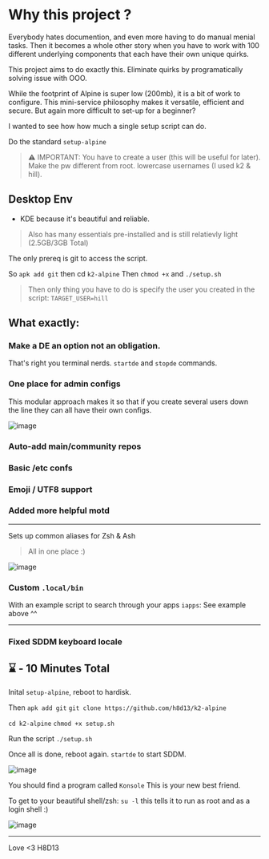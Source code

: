# Why this project ? 

Everybody hates documention, and even more having to do manual menial tasks. 
Then it becomes a whole other story when you have to work with 100 different underlying components that each have their own unique quirks.

This project aims to do exactly this. Eliminate quirks by programatically solving issue with OOO. 

While the footprint of Alpine is super low (200mb), it is a bit of work to configure. 
This mini-service philosophy makes it versatile, efficient and secure. 
But again more difficult to set-up for a beginner?

I wanted to see how how much a single setup script can do. 

Do the standard `setup-alpine` 
> ⚠️ IMPORTANT: You have to create a user (this will be useful for later).
> Make the pw different from root. lowercase usernames (I used k2 & hill).

## Desktop Env 

- KDE because it's beautiful and reliable.
> Also has many essentials pre-installed and is still relatievly light (2.5GB/3GB Total)

The only prereq is git to access the script.

So `apk add git` then cd `k2-alpine`
Then `chmod +x` and `./setup.sh` 

> Then only thing you have to do is specify the user you created in the script:
`TARGET_USER=hill`

## What exactly: 

### Make a DE an option not an obligation. 

That's right you terminal nerds. 
`startde` and `stopde` commands.

### One place for admin configs
This modular approach makes it so that if you create several users down the line they can all have their own configs. 

![image](https://github.com/user-attachments/assets/1ae70597-2560-431e-9cdc-1368f1826173)

### Auto-add main/community repos

### Basic /etc confs 

### Emoji / UTF8 support

### Added more helpful motd
----

Sets up common aliases for Zsh & Ash 
> All in one place :)

![image](https://github.com/user-attachments/assets/f68f8c19-7b45-4af9-9c10-03a321f599c4)

### Custom `.local/bin`

With an example script to search through your apps `iapps`: See example above ^^ 

---
### Fixed SDDM keyboard locale

## ⌛ - 10 Minutes Total

Inital `setup-alpine`, reboot to hardisk. 

Then `apk add git`
`git clone https://github.com/h8d13/k2-alpine`

`cd k2-alpine`
`chmod +x setup.sh`

Run the script `./setup.sh`

Once all is done, reboot again. `startde` to start SDDM. 

![image](https://github.com/user-attachments/assets/c7dda33b-de38-435a-ac47-f29630c5205a)

You should find a program called `Konsole` This is your new best friend.

To get to your beautiful shell/zsh: `su -l` this tells it to run as root and as a login shell :)

![image](https://github.com/user-attachments/assets/4538fc89-a0b0-4feb-9a02-0279dfc6109f)

----
Love <3 H8D13




